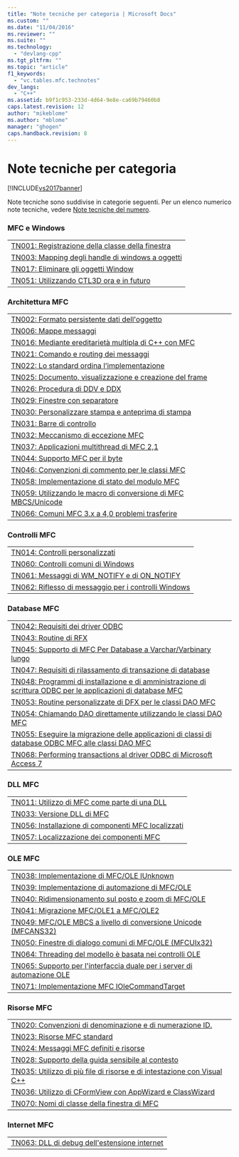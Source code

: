 ```yaml
---
title: "Note tecniche per categoria | Microsoft Docs"
ms.custom: ""
ms.date: "11/04/2016"
ms.reviewer: ""
ms.suite: ""
ms.technology: 
  - "devlang-cpp"
ms.tgt_pltfrm: ""
ms.topic: "article"
f1_keywords: 
  - "vc.tables.mfc.technotes"
dev_langs: 
  - "C++"
ms.assetid: b9f1c953-233d-4d64-9e8e-ca69b79460b8
caps.latest.revision: 12
author: "mikeblome"
ms.author: "mblome"
manager: "ghogen"
caps.handback.revision: 8
---
```

# Note tecniche per categoria
[!INCLUDE[vs2017banner](../assembler/inline/includes/vs2017banner.md)]

Note tecniche sono suddivise in categorie seguenti.  Per un elenco numerico note tecniche, vedere [Note tecniche del numero](../mfc/technical-notes-by-number.md).  
  
### MFC e Windows  
  
||  
|-|  
|[TN001: Registrazione della classe della finestra](../mfc/tn001-window-class-registration.md)|  
|[TN003: Mapping degli handle di windows a oggetti](../mfc/tn003-mapping-of-windows-handles-to-objects.md)|  
|[TN017: Eliminare gli oggetti Window](../mfc/tn017-destroying-window-objects.md)|  
|[TN051: Utilizzando CTL3D ora e in futuro](../mfc/tn051-using-ctl3d-now-and-in-the-future.md)|  
  
### Architettura MFC  
  
||  
|-|  
|[TN002: Formato persistente dati dell'oggetto](../mfc/tn002-persistent-object-data-format.md)|  
|[TN006: Mappe messaggi](../mfc/tn006-message-maps.md)|  
|[TN016: Mediante ereditarietà multipla di C\+\+ con MFC](../mfc/tn016-using-cpp-multiple-inheritance-with-mfc.md)|  
|[TN021: Comando e routing dei messaggi](../mfc/tn021-command-and-message-routing.md)|  
|[TN022: Lo standard ordina l'implementazione](../mfc/tn022-standard-commands-implementation.md)|  
|[TN025: Documento, visualizzazione e creazione del frame](../mfc/tn025-document-view-and-frame-creation.md)|  
|[TN026: Procedura di DDV e DDX](../mfc/tn026-ddx-and-ddv-routines.md)|  
|[TN029: Finestre con separatore](../mfc/tn029-splitter-windows.md)|  
|[TN030: Personalizzare stampa e anteprima di stampa](../mfc/tn030-customizing-printing-and-print-preview.md)|  
|[TN031: Barre di controllo](../mfc/tn031-control-bars.md)|  
|[TN032: Meccanismo di eccezione MFC](../mfc/tn032-mfc-exception-mechanism.md)|  
|[TN037: Applicazioni multithread di MFC 2,1](../mfc/tn037-multithreaded-mfc-2-1-applications.md)|  
|[TN044: Supporto MFC per il byte](../mfc/tn044-mfc-support-for-dbcs.md)|  
|[TN046: Convenzioni di commento per le classi MFC](../mfc/tn046-commenting-conventions-for-the-mfc-classes.md)|  
|[TN058: Implementazione di stato del modulo MFC](../mfc/tn058-mfc-module-state-implementation.md)|  
|[TN059: Utilizzando le macro di conversione di MFC MBCS\/Unicode](../mfc/tn059-using-mfc-mbcs-unicode-conversion-macros.md)|  
|[TN066: Comuni MFC 3.x a 4,0 problemi trasferire](../mfc/tn066-common-mfc-3-x-to-4-0-porting-issues.md)|  
  
### Controlli MFC  
  
||  
|-|  
|[TN014: Controlli personalizzati](../mfc/tn014-custom-controls.md)|  
|[TN060: Controlli comuni di Windows](../mfc/tn060-the-new-windows-common-controls.md)|  
|[TN061: Messaggi di WM\_NOTIFY e di ON\_NOTIFY](../mfc/tn061-on-notify-and-wm-notify-messages.md)|  
|[TN062: Riflesso di messaggio per i controlli Windows](../mfc/tn062-message-reflection-for-windows-controls.md)|  
  
### Database MFC  
  
||  
|-|  
|[TN042: Requisiti dei driver ODBC](../mfc/tn042-odbc-driver-developer-recommendations.md)|  
|[TN043: Routine di RFX](../mfc/tn043-rfx-routines.md)|  
|[TN045: Supporto di MFC Per Database a Varchar\/Varbinary lungo](../mfc/tn045-mfc-database-support-for-long-varchar-varbinary.md)|  
|[TN047: Requisiti di rilassamento di transazione di database](../mfc/tn047-relaxing-database-transaction-requirements.md)|  
|[TN048: Programmi di installazione e di amministrazione di scrittura ODBC per le applicazioni di database MFC](../mfc/tn048-writing-odbc-setup-and-administration-programs.md)|  
|[TN053: Routine personalizzate di DFX per le classi DAO MFC](../mfc/tn053-custom-dfx-routines-for-dao-database-classes.md)|  
|[TN054: Chiamando DAO direttamente utilizzando le classi DAO MFC](../mfc/tn054-calling-dao-directly-while-using-mfc-dao-classes.md)|  
|[TN055: Eseguire la migrazione delle applicazioni di classi di database ODBC MFC alle classi DAO MFC](../mfc/tn055-migrating-mfc-odbc-database-class-applications-to-mfc-dao-classes.md)|  
|[TN068: Performing transactions al driver ODBC di Microsoft Access 7](../mfc/tn068-performing-transactions-with-the-microsoft-access-7-odbc-driver.md)|  
  
### DLL MFC  
  
||  
|-|  
|[TN011: Utilizzo di MFC come parte di una DLL](../mfc/tn011-using-mfc-as-part-of-a-dll.md)|  
|[TN033: Versione DLL di MFC](../mfc/tn033-dll-version-of-mfc.md)|  
|[TN056: Installazione di componenti MFC localizzati](../mfc/tn056-installation-of-localized-mfc-components.md)|  
|[TN057: Localizzazione dei componenti MFC](../mfc/tn057-localization-of-mfc-components.md)|  
  
### OLE MFC  
  
||  
|-|  
|[TN038: Implementazione di MFC\/OLE IUnknown](../mfc/tn038-mfc-ole-iunknown-implementation.md)|  
|[TN039: Implementazione di automazione di MFC\/OLE](../mfc/tn039-mfc-ole-automation-implementation.md)|  
|[TN040: Ridimensionamento sul posto e zoom di MFC\/OLE](../mfc/tn040-mfc-ole-in-place-resizing-and-zooming.md)|  
|[TN041: Migrazione MFC\/OLE1 a MFC\/OLE2](../mfc/tn041-mfc-ole1-migration-to-mfc-ole-2.md)|  
|[TN049: MFC\/OLE MBCS a livello di conversione Unicode \(MFCANS32\)](../mfc/tn049-mfc-ole-mbcs-to-unicode-translation-layer-mfcans32.md)|  
|[TN050: Finestre di dialogo comuni di MFC\/OLE \(MFCUIx32\)](../mfc/tn050-mfc-ole-common-dialogs-mfcuix32.md)|  
|[TN064: Threading del modello è basata nei controlli OLE](../mfc/tn064-apartment-model-threading-in-activex-controls.md)|  
|[TN065: Supporto per l'interfaccia duale per i server di automazione OLE](../mfc/tn065-dual-interface-support-for-ole-automation-servers.md)|  
|[TN071: Implementazione MFC IOleCommandTarget](../mfc/tn071-mfc-iolecommandtarget-implementation.md)|  
  
### Risorse MFC  
  
||  
|-|  
|[TN020: Convenzioni di denominazione e di numerazione ID.](../mfc/tn020-id-naming-and-numbering-conventions.md)|  
|[TN023: Risorse MFC standard](../mfc/tn023-standard-mfc-resources.md)|  
|[TN024: Messaggi MFC definiti e risorse](../mfc/tn024-mfc-defined-messages-and-resources.md)|  
|[TN028: Supporto della guida sensibile al contesto](../mfc/tn028-context-sensitive-help-support.md)|  
|[TN035: Utilizzo di più file di risorse e di intestazione con Visual C\+\+](../mfc/tn035-using-multiple-resource-files-and-header-files-with-visual-cpp.md)|  
|[TN036: Utilizzo di CFormView con AppWizard e ClassWizard](../mfc/tn036-using-cformview-with-appwizard-and-classwizard.md)|  
|[TN070: Nomi di classe della finestra di MFC](../mfc/tn070-mfc-window-class-names.md)|  
  
### Internet MFC  
  
||  
|-|  
|[TN063: DLL di debug dell'estensione internet](../mfc/tn063-debugging-internet-extension-dlls.md)|
